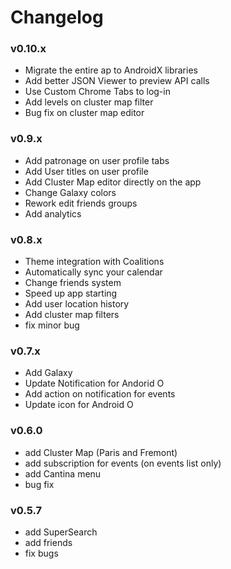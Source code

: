 # Changelog

### v0.10.x

- Migrate the entire ap to AndroidX libraries
- Add better JSON Viewer to preview API calls
- Use Custom Chrome Tabs to log-in
- Add levels on cluster map filter
- Bug fix on cluster map editor

### v0.9.x

- Add patronage on user profile tabs
- Add User titles on user profile
- Add Cluster Map editor directly on the app
- Change Galaxy colors
- Rework edit friends groups
- Add analytics

### v0.8.x

- Theme integration with Coalitions
- Automatically sync your calendar
- Change friends system
- Speed up app starting
- Add user location history
- Add cluster map filters
- fix minor bug

### v0.7.x

- Add Galaxy
- Update Notification for Andorid O
- Add action on notification for events
- Update icon for Android O

### v0.6.0

- add Cluster Map (Paris and Fremont)
- add subscription for events (on events list only)
- add Cantina menu
- bug fix

### v0.5.7

- add SuperSearch
- add friends
- fix bugs
